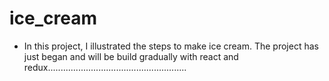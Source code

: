 # ice_cream

- In this project, I illustrated the steps to make ice cream. The project has just began and will be build gradually with react and redux.......................................................
